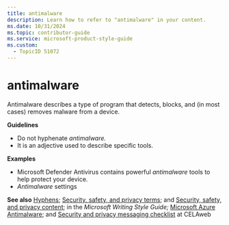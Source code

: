 ```yaml
---
title: antimalware
description: Learn how to refer to "antimalware" in your content.
ms.date: 10/31/2024
ms.topic: contributor-guide
ms.service: microsoft-product-style-guide
ms.custom:
  - TopicID 51072
---
```



# antimalware

Antimalware describes a type of program that detects, blocks, and (in most cases) removes malware from a device.

**Guidelines**

- Do not hyphenate *antimalware.*
- It is an adjective used to describe specific tools.

**Examples**

- ​Microsoft Defender Antivirus contains powerful *antimalware* tools to help protect your device.
- *Antimalware* settings

**See also** [Hyphens](/style-guide/punctuation/dashes-hyphens/hyphens "Hyphens"); [Security, safety, and privacy terms](/writing-style-guide-msft-internal/a-z-word-list-term-collections/term-collections/security-safety-privacy-terms "Security, safety, and privacy terms"); and [Security, safety, and privacy content](/writing-style-guide-msft-internal/a-z-word-list-term-collections/term-collections/security-safety-privacy-terms "Security, safety, and privacy content"); in the *Microsoft Writing Style Guide;* [Microsoft Azure Antimalware](~\a_z_names_terms\m\microsoft-antimalware-for-azure.md "Azure Antimalware product name"); and [Security and privacy messaging checklist](https://microsoft.sharepoint.com/sites/CELAWeb-Marketing/sitepages/marketing-and-advertising-content-security-privacy.aspx "CELA security and privacy checklist") at CELAweb

